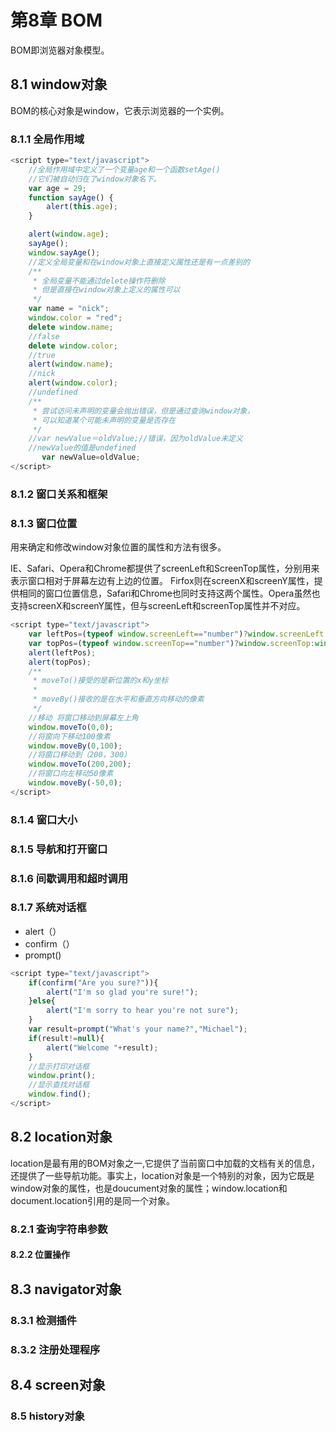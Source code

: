 # 第8章 BOM

BOM即浏览器对象模型。

## 8.1 window对象

BOM的核心对象是window，它表示浏览器的一个实例。

### 8.1.1 全局作用域

```javascript
<script type="text/javascript">
    //全局作用域中定义了一个变量age和一个函数setAge()
    //它们被自动归在了window对象名下。
    var age = 29;
    function sayAge() {
        alert(this.age);
    }

    alert(window.age);
    sayAge();
    window.sayAge();
    //定义全局变量和在window对象上直接定义属性还是有一点差别的
    /**
     * 全局变量不能通过delete操作符删除
     * 但是直接在window对象上定义的属性可以
     */
    var name = "nick";
    window.color = "red";
    delete window.name;
    //false
    delete window.color;
    //true
    alert(window.name);
    //nick
    alert(window.color);
    //undefined
    /**
     * 尝试访问未声明的变量会抛出错误，但是通过查询window对象，
     * 可以知道某个可能未声明的变量是否存在
     */
    //var newValue＝oldValue;//错误，因为oldValue未定义
    //newValue的值是undefined
       var newValue=oldValue;
</script>
```

### 8.1.2 窗口关系和框架

### 8.1.3 窗口位置

用来确定和修改window对象位置的属性和方法有很多。

IE、Safari、Opera和Chrome都提供了screenLeft和ScreenTop属性，分别用来表示窗口相对于屏幕左边有上边的位置。 Firfox则在screenX和screenY属性，提供相同的窗口位置信息，Safari和Chrome也同时支持这两个属性。Opera虽然也支持screenX和screenY属性，但与screenLeft和screenTop属性并不对应。

```javascript
<script type="text/javascript">
    var leftPos=(typeof window.screenLeft=="number")?window.screenLeft:window.screenX;
    var topPos=(typeof window.screenTop=="number")?window.screenTop:window.screenY;
    alert(leftPos);
    alert(topPos);
    /**
     * moveTo()接受的是新位置的x和y坐标
     * 
     * moveBy()接收的是在水平和垂直方向移动的像素
     */
    //移动 将窗口移动到屏幕左上角
    window.moveTo(0,0);
    //将窗向下移动100像素
    window.moveBy(0,100);
    //将窗口移动到（200，300）
    window.moveTo(200,200);
    //将窗口向左移动50像素
    window.moveBy(-50,0);
</script>
```

### 8.1.4 窗口大小

### 8.1.5 导航和打开窗口

### 8.1.6 间歇调用和超时调用

### 8.1.7 系统对话框

* alert（）
* confirm（）
* prompt\(\)

```javascript
<script type="text/javascript">
    if(confirm("Are you sure?")){
        alert("I'm so glad you're sure!");
    }else{
        alert("I'm sorry to hear you're not sure");
    }
    var result=prompt("What's your name?","Michael");
    if(result!=null){
        alert("Welcome "+result);
    }
    //显示打印对话框
    window.print();
    //显示查找对话框
    window.find();
</script>
```

## 8.2 location对象

location是最有用的BOM对象之一,它提供了当前窗口中加载的文档有关的信息，还提供了一些导航功能。事实上，location对象是一个特别的对象，因为它既是window对象的属性，也是doucument对象的属性；window.location和document.location引用的是同一个对象。

### 8.2.1 查询字符串参数

#### 8.2.2 位置操作

## 8.3 navigator对象

### 8.3.1 检测插件

### 8.3.2 注册处理程序

## 8.4 screen对象

### 8.5 history对象

